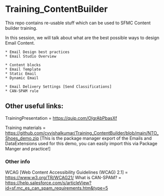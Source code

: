 # Training_ContentBuilder
This repo contains re-usable stuff which can be used to SFMC Content builder training.

In this session, we will talk about what are the best possible ways to design Email Content.

    * Email Design best practices
    * Email Studio Overview

    * Content blocks
    * Email Template
    * Static Email
    * Dynamic Email

    * Email Delivery Settings [Send Classifications]
    * CAN-SPAM rule


## Other useful links:
TrainingPresentation = https://quip.com/OlgrAbPbasXf

Training materials   = https://github.com/cvvishalkumar/Training_ContentBuilder/blob/main/NTO_Shoes_demo.zip
[This is the package manager export of the Emails and DataExtensions used for this demo, you can easily import this via Package Manger and practice!]


### Other info
WCAG [Web Content Accessibility Guidelines (WCAG) 2.1] = https://www.w3.org/TR/WCAG21/
What is CAN-SPAM? = https://help.salesforce.com/s/articleView?id=sf.mc_es_can_spam_requirements.htm&type=5
